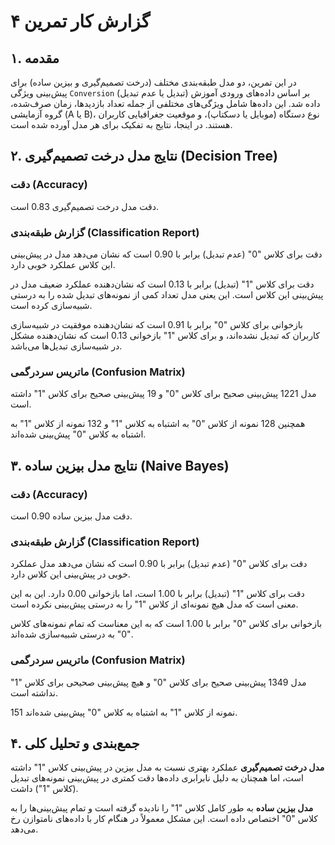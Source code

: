# گزارش کار تمرین ۴

## ۱. مقدمه

در این تمرین، دو مدل طبقه‌بندی مختلف (درخت تصمیم‌گیری و بیزین ساده) برای پیش‌بینی ویژگی `Conversion` (تبدیل یا عدم تبدیل) بر اساس داده‌های ورودی آموزش داده شد. این داده‌ها شامل ویژگی‌های مختلفی از جمله تعداد بازدیدها، زمان صرف‌شده، گروه آزمایشی (A یا B)، نوع دستگاه (موبایل یا دسکتاپ)، و موقعیت جغرافیایی کاربران هستند. در اینجا، نتایج به تفکیک برای هر مدل آورده شده است.

## ۲. نتایج مدل درخت تصمیم‌گیری (Decision Tree)

### دقت (Accuracy)

دقت مدل درخت تصمیم‌گیری 0.83 است.

### گزارش طبقه‌بندی (Classification Report)

 دقت برای کلاس "0" (عدم تبدیل) برابر با 0.90 است که نشان می‌دهد مدل در پیش‌بینی این کلاس عملکرد خوبی دارد.

 دقت برای کلاس "1" (تبدیل) برابر با 0.13 است که نشان‌دهنده عملکرد ضعیف مدل در پیش‌بینی این کلاس است. این یعنی مدل تعداد کمی از نمونه‌های تبدیل شده را به درستی شبیه‌سازی کرده است.

 بازخوانی برای کلاس "0" برابر با 0.91 است که نشان‌دهنده موفقیت در شبیه‌سازی کاربران که تبدیل نشده‌اند، و برای کلاس "1" بازخوانی 0.13 است که نشان‌دهنده مشکل در شبیه‌سازی تبدیل‌ها می‌باشد.

### ماتریس سردرگمی (Confusion Matrix)

 مدل 1221 پیش‌بینی صحیح برای کلاس "0" و 19 پیش‌بینی صحیح برای کلاس "1" داشته است.

 همچنین 128 نمونه از کلاس "0" به اشتباه به کلاس "1" و 132 نمونه از کلاس "1" به اشتباه به کلاس "0" پیش‌بینی شده‌اند.

## ۳. نتایج مدل بیزین ساده (Naive Bayes)

### دقت (Accuracy)

دقت مدل بیزین ساده 0.90 است.

### گزارش طبقه‌بندی (Classification Report)

 دقت برای کلاس "0" (عدم تبدیل) برابر با 0.90 است که نشان می‌دهد مدل عملکرد خوبی در پیش‌بینی این کلاس دارد.

 دقت برای کلاس "1" (تبدیل) برابر با 1.00 است، اما بازخوانی 0.00 دارد. این به این معنی است که مدل هیچ نمونه‌ای از کلاس "1" را به درستی پیش‌بینی نکرده است.

 بازخوانی برای کلاس "0" برابر با 1.00 است که به این معناست که تمام نمونه‌های کلاس "0" به درستی شبیه‌سازی شده‌اند.

### ماتریس سردرگمی (Confusion Matrix)

 مدل 1349 پیش‌بینی صحیح برای کلاس "0" و هیچ پیش‌بینی صحیحی برای کلاس "1" نداشته است.

 151 نمونه از کلاس "1" به اشتباه به کلاس "0" پیش‌بینی شده‌اند.

## ۴. جمع‌بندی و تحلیل کلی

 **مدل درخت تصمیم‌گیری** عملکرد بهتری نسبت به مدل بیزین در پیش‌بینی کلاس "1" داشته است، اما همچنان به دلیل نابرابری داده‌ها دقت کمتری در پیش‌بینی نمونه‌های تبدیل (کلاس "1") داشت.

 **مدل بیزین ساده** به طور کامل کلاس "1" را نادیده گرفته است و تمام پیش‌بینی‌ها را به کلاس "0" اختصاص داده است. این مشکل معمولاً در هنگام کار با داده‌های نامتوازن رخ می‌دهد.

